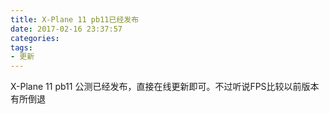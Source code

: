```yaml
---
title: X-Plane 11 pb11已经发布
date: 2017-02-16 23:37:57
categories:
tags:
- 更新
---
```


X-Plane 11 pb11 公测已经发布，直接在线更新即可。不过听说FPS比较以前版本有所倒退
